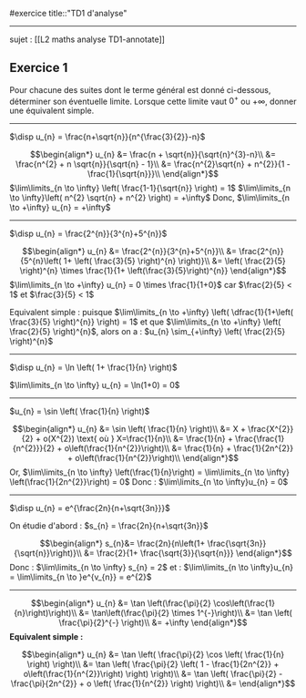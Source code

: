 #exercice 
title::"TD1 d'analyse"

----
sujet : [[L2 maths analyse TD1-annotate]]

## Exercice 1
Pour chacune des suites dont le terme général est donné ci-dessous, déterminer son éventuelle limite.
Lorsque cette limite vaut $0^{+}$ ou $+\infty$, donner une équivalent simple.

---
$\disp u_{n} = \frac{n+\sqrt{n}}{n^{\frac{3}{2}}-n}$

$$\begin{align*}
u_{n} &= \frac{n + \sqrt{n}}{\sqrt{n}^{3}-n}\\
&= \frac{n^{2} + n \sqrt{n}}{\sqrt{n} - 1}\\
&= \frac{n^{2}\sqrt{n} + n^{2}}{1 - \frac{1}{\sqrt{n}}}\\
\end{align*}$$
$\lim\limits_{n \to \infty} \left( \frac{1-1}{\sqrt{n}} \right) = 1$
$\lim\limits_{n \to \infty}\left( n^{2} \sqrt{n} + n^{2} \right) = +\infty$
Donc, $\lim\limits_{n \to +\infty} u_{n} = +\infty$

---
$\disp u_{n} = \frac{2^{n}}{3^{n}+5^{n}}$

$$\begin{align*}
u_{n} &= \frac{2^{n}}{3^{n}+5^{n}}\\
&= \frac{2^{n}}{5^{n}\left( 1+ \left( \frac{3}{5} \right)^{n} \right)}\\
&= \left( \frac{2}{5} \right)^{n} \times \frac{1}{1+ \left(\frac{3}{5}\right)^{n}}
\end{align*}$$
$\lim\limits_{n \to +\infty} u_{n} = 0 \times \frac{1}{1+0}$ car $\frac{2}{5} < 1$ et $\frac{3}{5} < 1$

Equivalent simple :
puisque $\lim\limits_{n \to +\infty} \left( \dfrac{1}{1+\left( \frac{3}{5} \right)^{n}} \right) = 1$ et que $\lim\limits_{n \to +\infty} \left( \frac{2}{5} \right)^{n}$, alors on a :
$u_{n} \sim_{+\infty} \left( \frac{2}{5} \right)^{n}$

---
$\disp u_{n} = \ln \left( 1+ \frac{1}{n} \right)$

$\lim\limits_{n \to \infty} u_{n} = \ln(1+0) = 0$

---
$u_{n} = \sin \left( \frac{1}{n} \right)$

$$\begin{align*}
u_{n} &= \sin \left( \frac{1}{n} \right)\\
&= X + \frac{X^{2}}{2} + o(X^{2}) \text{ où } X=\frac{1}{n}\\
&= \frac{1}{n} + \frac{\frac{1}{n^{2}}}{2} + o\left(\frac{1}{n^{2}}\right)\\
&= \frac{1}{n} + \frac{1}{2n^{2}} + o\left(\frac{1}{n^{2}}\right)\\
\end{align*}$$
Or, $\lim\limits_{n \to \infty} \left(\frac{1}{n}\right) = \lim\limits_{n \to \infty} \left(\frac{1}{2n^{2}}\right) = 0$
Donc :
$\lim\limits_{n \to \infty}u_{n} = 0$

---
$\disp u_{n} = e^{\frac{2n}{n+\sqrt{3n}}}$

On étudie d'abord :
$s_{n} = \frac{2n}{n+\sqrt{3n}}$

$$\begin{align*}
s_{n}&= \frac{2n}{n\left(1+ \frac{\sqrt{3n}}{\sqrt{n}}\right)}\\
&= \frac{2}{1+ \frac{\sqrt{3}}{\sqrt{n}}}
\end{align*}$$
Donc :
$\lim\limits_{n \to \infty} s_{n} = 2$
et :
$\lim\limits_{n \to \infty}u_{n} = \lim\limits_{n \to }e^{v_{n}} = e^{2}$

---
$$\begin{align*}
u_{n} &= \tan \left(\frac{\pi}{2} \cos\left(\frac{1}{n}\right)\right)\\
&= \tan\left(\frac{\pi}{2} \times 1^{-}\right)\\
&= \tan \left( \frac{\pi}{2}^{-} \right)\\
&= +\infty
\end{align*}$$
**Equivalent simple :**

$$\begin{align*}
u_{n} &= \tan \left( \frac{\pi}{2} \cos \left( \frac{1}{n} \right) \right)\\
&= \tan \left( \frac{\pi}{2} \left( 1 - \frac{1}{2n^{2}} + o\left(\frac{1}{n^{2}}\right) \right) \right)\\
&= \tan \left( \frac{\pi}{2} - \frac{\pi}{2n^{2}} + o \left( \frac{1}{n^{2}} \right) \right)\\
&= 
\end{align*}$$


